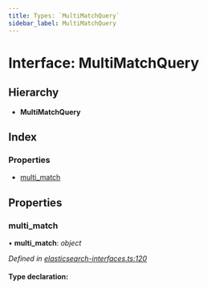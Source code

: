 ```yaml
---
title: Types: `MultiMatchQuery`
sidebar_label: MultiMatchQuery
---
```


# Interface: MultiMatchQuery

## Hierarchy

* **MultiMatchQuery**

## Index

### Properties

* [multi_match](multimatchquery.md#multi_match)

## Properties

###  multi_match

• **multi_match**: *object*

*Defined in [elasticsearch-interfaces.ts:120](https://github.com/terascope/teraslice/blob/f95bb5556/packages/types/src/elasticsearch-interfaces.ts#L120)*

#### Type declaration:
